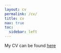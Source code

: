 ```yaml
---
layout: cv
permalink: /cv/
title: cv
nav: true
toc:
  sidebar: left
---
```


My CV can be found [here](/assets/pdf/vacareanu_cv.pdf)